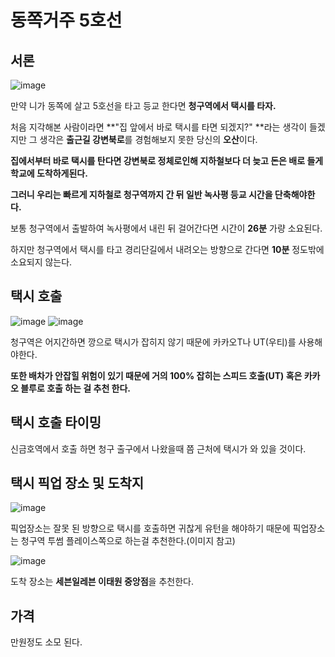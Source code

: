 # 동쪽거주 5호선

## 서론

![image](https://github.com/digitech-wiki/digitech-wiki/assets/47078599/c7d20354-8b08-4fc1-ad2f-660aad3c90e4)

만약 니가 동쪽에 살고 5호선을 타고 등교 한다면 **청구역에서 택시를 타자.**

처음 지각해본 사람이라면 **"집 앞에서 바로 택시를 타면 되겠지?" **라는 생각이 들겠지만 그 생각은 **출근길 강변북로**를 경험해보지 못한 당신의 **오산**이다.

**집에서부터 바로 택시를 탄다면 강변북로 정체로인해 지하철보다 더 늦고 돈은 배로 들게 학교에 도착하게된다.**

**그러니 우리는 빠르게 지하철로 청구역까지 간 뒤 일반 녹사평 등교 시간을 단축해야한다.**

보통 청구역에서 출발하여 녹사평에서 내린 뒤 걸어간다면 시간이 **26분** 가량 소요된다.

하지만 청구역에서 택시를 타고 경리단길에서 내려오는 방향으로 간다면 **10분** 정도밖에 소요되지 않는다.

## 택시 호출

![image](https://github.com/digitech-wiki/digitech-wiki/assets/47078599/f76786c9-1123-4684-ad56-008fbe28b66b) 
![image](https://github.com/digitech-wiki/digitech-wiki/assets/47078599/bbc88869-7d92-40e7-9fe3-9854b3b544ff)

청구역은 어지간하면 깡으로 택시가 잡히지 않기 때문에 카카오T나 UT(우티)를 사용해야한다.

**또한 배차가 안잡힐 위험이 있기 때문에 거의 100% 잡히는 스피드 호출(UT) 혹은 카카오 블루로 호출 하는 걸 추천 한다.**

## 택시 호출 타이밍

신금호역에서 호출 하면 청구 출구에서 나왔을때 쯤 근처에 택시가 와 있을 것이다.

## 택시 픽업 장소 및 도착지

![image](https://github.com/digitech-wiki/digitech-wiki/assets/47078599/01006980-71d1-42ae-85af-0176bf14a260)

픽업장소는 잘못 된 방향으로 택시를 호출하면 귀찮게 유턴을 해야하기 때문에 픽업장소는 청구역 투썸 플레이스쪽으로 하는걸 추천한다.(이미지 참고)

![image](https://github.com/digitech-wiki/digitech-wiki/assets/47078599/81dabf12-07a2-4f26-b535-459695d3c63a)

도착 장소는 **세븐일레븐 이태원 중앙점**을 추천한다.

## 가격

만원정도 소모 된다.
